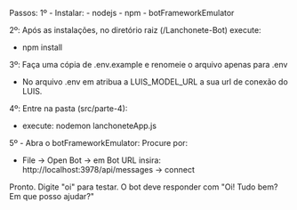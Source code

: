 Passos: 
1º - Instalar:
        - nodejs
        - npm
        - botFrameworkEmulator

2º: Após as instalações, no diretório raiz (/Lanchonete-Bot) execute:
- npm install

3º: Faça uma cópia de .env.example e renomeie o arquivo apenas para .env
- No arquivo .env em atribua a LUIS_MODEL_URL a sua url de conexão do LUIS.

4º: Entre na pasta (src/parte-4): 
- execute: nodemon lanchoneteApp.js

5º - Abra o botFrameworkEmulator:
Procure por:
- File -> Open Bot -> em Bot URL insira: http://localhost:3978/api/messages -> connect

Pronto. Digite "oi" para testar. O bot deve responder com "Oi! Tudo bem? Em que posso ajudar?"

